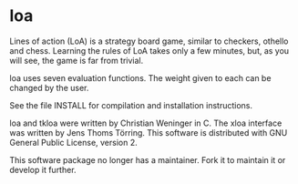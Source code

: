 # loa
Lines of action (LoA) is a strategy board game, similar to checkers, othello and chess. Learning the rules of LoA takes only a few minutes, but, as you will see, the game is far from trivial.

loa uses seven evaluation functions. The weight given to each can be changed by the user.

See the file INSTALL for compilation and installation instructions.

loa and tkloa were written by Christian Weninger in C. The xloa interface was written by Jens Thoms Törring. This software is distributed with GNU General Public License, version 2.

This software package no longer has a maintainer. Fork it to maintain it or develop it further.
